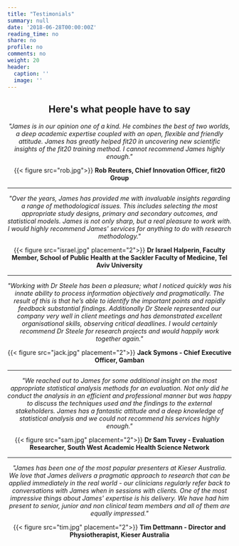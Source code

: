 ```yaml
---
title: "Testimonials"
summary: null
date: '2018-06-28T00:00:00Z'
reading_time: no
share: no
profile: no
comments: no
weight: 20
header:
  caption: ''
  image: ''
---
```


<div align="center">

## Here's what people have to say

*"James is in our opinion one of a kind. He combines the best of two worlds, a deep academic expertise coupled with an open, flexible and friendly attitude. James has greatly helped fit20 in uncovering new scientific insights of the fit20 training method. I cannot recommend James highly enough."*

{{< figure src="rob.jpg">}} 
**Rob Reuters, Chief Innovation Officer, fit20 Group**

----------

*"Over the years, James has provided me with invaluable insights regarding a range of methodological issues. This includes selecting the most appropriate study designs, primary and secondary outcomes, and statistical models. James is not only sharp, but a real pleasure to work with. I would highly recommend James' services for anything to do with research methodology."*

{{< figure src="israel.jpg" placement="2">}}
**Dr Israel Halperin, Faculty Member, School of Public Health at the Sackler Faculty of Medicine, Tel Aviv University**

----------

*"Working with Dr Steele has been a pleasure; what I noticed quickly was his innate ability to process information objectively and pragmatically. The result of this is that he’s able to identify the important points and rapidly feedback substantial findings.
Additionally Dr Steele represented our company very well in client meetings and has demonstrated excellent organisational skills, observing critical deadlines. I would certainly recommend Dr Steele for research projects and would happily work together again."*

{{< figure src="jack.jpg" placement="2">}}
**Jack Symons - Chief Executive Officer, Gamban**

----------

*"We reached out to James for some additional insight on the most appropriate statistical analysis methods for an evaluation. Not only did he conduct the analysis in an efficient and professional manner but was happy to discuss the techniques used and the findings to the external stakeholders. James has a fantastic attitude and a deep knowledge of statistical analysis and we could not recommend his services highly enough."*

{{< figure src="sam.jpg" placement="2">}}
**Dr Sam Tuvey - Evaluation Researcher, South West Academic Health Science Network**

----------

*"James has been one of the most popular presenters at Kieser Australia. We love that James delivers a pragmatic approach to research that can be applied immediately in the real world - our clinicians regularly refer back to conversations with James when in sessions with clients. One of the most impressive things about James' expertise is his delivery. We have had him present to senior, junior and non clinical team members and all of them are equally impressed."*

{{< figure src="tim.jpg" placement="2">}}
**Tim Dettmann - Director and Physiotherapist, Kieser Australia**



